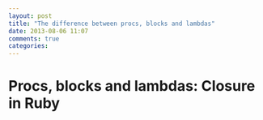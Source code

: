 ```yaml
---
layout: post
title: "The difference between procs, blocks and lambdas"
date: 2013-08-06 11:07
comments: true
categories: 
---
```


# Procs, blocks and lambdas: Closure in Ruby

